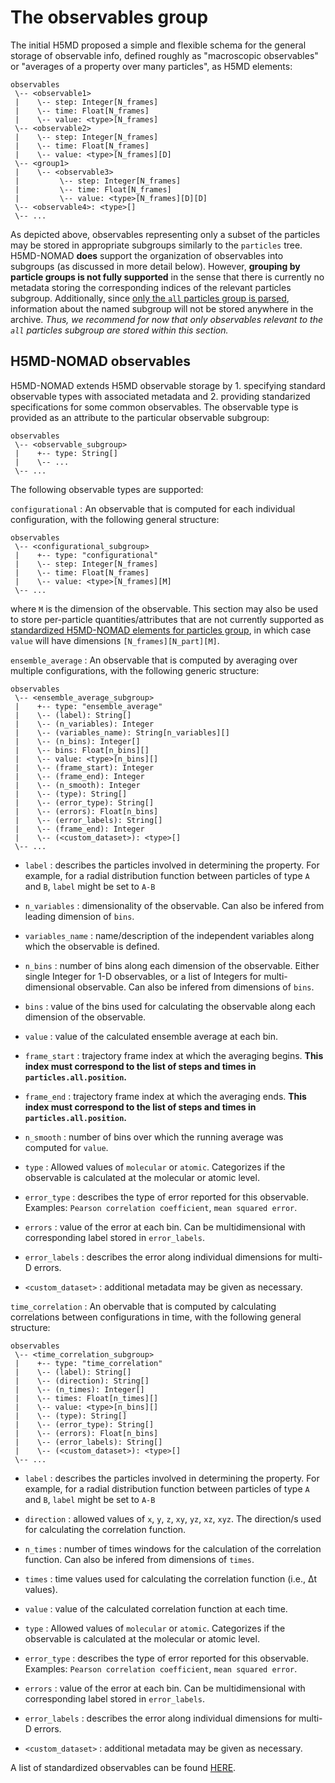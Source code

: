 # The observables group

The initial H5MD proposed a simple and flexible schema for the general storage of observable info, defined roughly as "macroscopic observables" or "averages of a property over many particles", as H5MD elements:

    observables
     \-- <observable1>
     |    \-- step: Integer[N_frames]
     |    \-- time: Float[N_frames]
     |    \-- value: <type>[N_frames]
     \-- <observable2>
     |    \-- step: Integer[N_frames]
     |    \-- time: Float[N_frames]
     |    \-- value: <type>[N_frames][D]
     \-- <group1>
     |    \-- <observable3>
     |         \-- step: Integer[N_frames]
     |         \-- time: Float[N_frames]
     |         \-- value: <type>[N_frames][D][D]
     \-- <observable4>: <type>[]
     \-- ...

<a id="obs_para2"></a>

As depicted above, observables representing only a subset of the particles may be stored in appropriate subgroups similarly to the `particles` tree. H5MD-NOMAD **does** support the organization of observables into subgroups (as discussed in more detail below). However, **grouping by particle groups is not fully supported** in the sense that there is currently no metadata storing the corresponding indices of the relevant particles subgroup. Additionally, since [only the `all` particles group is parsed](particles.md#the-particles-group), information about the named subgroup will not be stored anywhere in the archive. *Thus, we recommend for now that only observables relevant to the `all` particles subgroup are stored within this section.*
<!-- TODO - not sure about this, it might be fine if you can add additional metadata that is stored -->

## H5MD-NOMAD observables

H5MD-NOMAD extends H5MD observable storage by 1. specifying standard observable types with associated metadata and 2. providing standarized specifications for some common observables.
The observable type is provided as an attribute to the particular observable subgroup:

    observables
     \-- <observable_subgroup>
     |    +-- type: String[]
     |    \-- ...
     \-- ...

The following observable types are supported:

`configurational`
:   An observable that is computed for each individual configuration, with the following general structure:

    observables
     \-- <configurational_subgroup>
     |    +-- type: "configurational"
     |    \-- step: Integer[N_frames]
     |    \-- time: Float[N_frames]
     |    \-- value: <type>[N_frames][M]
     \-- ...
 where `M` is the dimension of the observable. This section may also be used to store per-particle quantities/attributes that are not currently supported as [standardized H5MD-NOMAD elements for particles group](particles.md#standardized-h5md-nomad-elements-for-particles-group), in which case `value` will have dimensions `[N_frames][N_part][M]`.

`ensemble_average`
:   An observable that is computed by averaging over multiple configurations, with the following generic structure:

    observables
     \-- <ensemble_average_subgroup>
     |    +-- type: "ensemble_average"
     |    \-- (label): String[]
     |    \-- (n_variables): Integer
     |    \-- (variables_name): String[n_variables][]
     |    \-- (n_bins): Integer[]
     |    \-- bins: Float[n_bins][]
     |    \-- value: <type>[n_bins][]
     |    \-- (frame_start): Integer
     |    \-- (frame_end): Integer
     |    \-- (n_smooth): Integer
     |    \-- (type): String[]
     |    \-- (error_type): String[]
     |    \-- (errors): Float[n_bins]
     |    \-- (error_labels): String[]
     |    \-- (frame_end): Integer
     |    \-- (<custom_dataset>): <type>[]
     \-- ...

* `label`
:   describes the particles involved in determining the property. For example, for a radial distribution function between particles of type `A` and `B`, `label` might be set to `A-B`

* `n_variables`
:   dimensionality of the observable. Can also be infered from leading dimension of `bins`.

* `variables_name`
:   name/description of the independent variables along which the observable is defined.

* `n_bins`
:   number of bins along each dimension of the observable. Either single Integer for 1-D observables, or a list of Integers for multi-dimensional observable. Can also be infered from dimensions of `bins`.

* `bins`
:   value of the bins used for calculating the observable along each dimension of the observable.

* `value`
:   value of the calculated ensemble average at each bin.

* `frame_start`
:   trajectory frame index at which the averaging begins. **This index must correspond to the list of steps and times in `particles.all.position`.**

* `frame_end`
:   trajectory frame index at which the averaging ends. **This index must correspond to the list of steps and times in `particles.all.position`.**

* `n_smooth`
:   number of bins over which the running average was computed for `value`.

* `type`
:   Allowed values of `molecular` or `atomic`. Categorizes if the observable is calculated at the molecular or atomic level.
<!-- TODO - not sure if this is useful -->

* `error_type`
:   describes the type of error reported for this observable. Examples: `Pearson correlation coefficient`, `mean squared error`.

* `errors`
:   value of the error at each bin. Can be multidimensional with corresponding label stored in `error_labels`.

* `error_labels`
:   describes the error along individual dimensions for multi-D errors.

* `<custom_dataset>`
:   additional metadata may be given as necessary.
<!-- TODO - Is this really parsed?! -->

`time_correlation`
:   An obervable that is computed by calculating correlations between configurations in time, with the following general structure:

    observables
     \-- <time_correlation_subgroup>
     |    +-- type: "time_correlation"
     |    \-- (label): String[]
     |    \-- (direction): String[]
     |    \-- (n_times): Integer[]
     |    \-- times: Float[n_times][]
     |    \-- value: <type>[n_bins][]
     |    \-- (type): String[]
     |    \-- (error_type): String[]
     |    \-- (errors): Float[n_bins]
     |    \-- (error_labels): String[]
     |    \-- (<custom_dataset>): <type>[]
     \-- ...

* `label`
:   describes the particles involved in determining the property. For example, for a radial distribution function between particles of type `A` and `B`, `label` might be set to `A-B`

* `direction`
:   allowed values of `x`, `y`, `z`, `xy`, `yz`, `xz`, `xyz`. The direction/s used for calculating the correlation function.

* `n_times`
:   number of times windows for the calculation of the correlation function. Can also be infered from dimensions of `times`.

* `times`
:   time values used for calculating the correlation function (i.e., &Delta;t values).

* `value`
:   value of the calculated correlation function at each time.

* `type`
:   Allowed values of `molecular` or `atomic`. Categorizes if the observable is calculated at the molecular or atomic level.
<!-- TODO - not sure if this is useful -->

* `error_type`
:   describes the type of error reported for this observable. Examples: `Pearson correlation coefficient`, `mean squared error`.

* `errors`
:   value of the error at each bin. Can be multidimensional with corresponding label stored in `error_labels`.

* `error_labels`
:   describes the error along individual dimensions for multi-D errors.

* `<custom_dataset>`
:   additional metadata may be given as necessary.
<!-- TODO - Is this really parsed?! -->

A list of standardized observables can be found [HERE](references/standard_observables.md).

